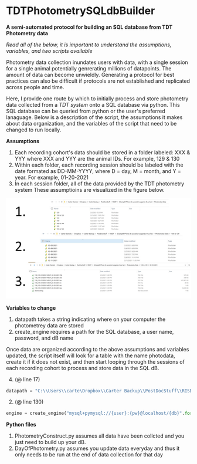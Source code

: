 # TDTPhotometrySQLdbBuilder

**A semi-automated protocol for building an SQL database from TDT Photometry data**

*Read all of the below, it is important to understand the assumptions, variables, and two scripts available*

Photometry data collection inundates users with data, with a single session for a single animal potentially genrerating millions of datapoints. The amount of data can become unwieldly. Generating a protocol for best practices can also be difficult if protocols are not established and replicated across people and time. 

Here, I provide one route by which to initially process and store photometry data collected from a *TDT system* onto a SQL database via python. This SQL database can be queried from python or the user's preferred lanaguage. Below is a description of the script, the assumptions it makes about data organization, and the variables of the script that need to be changed to run locally. 

**Assumptions**
1. Each recording cohort's data should be stored in a folder labeled: XXX & YYY where XXX and YYY are the animal IDs. For example, 129 & 130
2. Within each folder, each recording session should be labeled with the date formated as DD-MM-YYYY, where D = day, M = month, and Y = year. For example, 01-20-2021
3. In each session folder, all of the data provided by the TDT photometry system 
These assumptioins are visualized in the figure below. 

![Assumptions](https://github.com/drcwadaniels/TDTPhotometrySQLdbBuilder/blob/main/assumptions_illustration.jpg)

**Variables to change**
1. datapath takes a string indicating where on your computer the photometrey data are stored
2. create_engine requires a path for the SQL database, a user name, password, and dB name

Once data are organized according to the above assumptions and variables updated, the script itself will look for a table with the name photodata, create it if it does not exist, and then start looping through the sessions of each recording cohort to process and store data in the SQL dB. 


4. (@ line 17)
```python
datapath = "C:\\Users\\carte\Dropbox\\Carter Backup\\PostDocStuff\\RISDT\\GCamp6f PTone (6 succesful surgeries thus far)\\Photometry Data"
```

2.  (@ line 130)
```python
engine = create_engine("mysql+pymysql://{user}:{pw}@localhost/{db}".format(user="", pw="", db = "gcampptone2"))
```

**Python files**
1. PhotometryConstruct.py assumes all data have been collcted and you just need to build up your dB. 
2. DayOfPhotometry.py assumes you update data everyday and thus it only needs to be run at the end of data collection for that day






 
